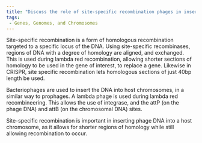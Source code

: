 ```yaml
---
title: "Discuss the role of site-specific recombination phages in inserting DNA into the host chromosome."
tags:
 - Genes, Genomes, and Chromosomes
---
```

Site-specific recombination is a form of homologous recombination targeted to a specific locus of the DNA. Using site-specific recombinases, regions of DNA with a degree of homology are aligned, and exchanged. This is used during lambda red recombination, allowing shorter sections of homology to be used in the gene of interest, to replace a gene. Likewise in CRISPR, site specific recombination lets homologous sections of just 40bp length be used. 

Bacteriophages are used to insert the DNA into host chromosomes, in a similar way to prophages. A lambda phage is used during lambda red recombineering. This allows the use of integrase, and the attP (on the phage DNA) and attB (on the chromosomal DNA) sites. 

Site-specific recombination is important in inserting phage DNA into a host chromosome, as it allows for shorter regions of homology while still allowing recombination to occur. 
